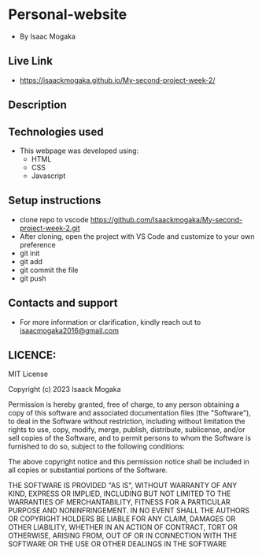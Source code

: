# Personal-website
- By Isaac Mogaka
## Live Link
- https://isaackmogaka.github.io/My-second-project-week-2/
## Description

## Technologies used 
- This webpage was developed using:
   - HTML
   - CSS
   - Javascript
## Setup instructions
- clone repo to vscode https://github.com/Isaackmogaka/My-second-project-week-2.git
- After cloning, open the project with VS Code and customize to your own     preference
- git init
- git add
- git commit the file
- git push
## Contacts and support
- For more information or clarification, kindly reach out to isaacmogaka2016@gmail.com
## LICENCE:

MIT License

Copyright (c) 2023 Isaack Mogaka

Permission is hereby granted, free of charge, to any person obtaining a copy
of this software and associated documentation files (the "Software"), to deal
in the Software without restriction, including without limitation the rights
to use, copy, modify, merge, publish, distribute, sublicense, and/or sell
copies of the Software, and to permit persons to whom the Software is
furnished to do so, subject to the following conditions:

The above copyright notice and this permission notice shall be included in all
copies or substantial portions of the Software.

THE SOFTWARE IS PROVIDED "AS IS", WITHOUT WARRANTY OF ANY KIND, EXPRESS OR
IMPLIED, INCLUDING BUT NOT LIMITED TO THE WARRANTIES OF MERCHANTABILITY,
FITNESS FOR A PARTICULAR PURPOSE AND NONINFRINGEMENT. IN NO EVENT SHALL THE
AUTHORS OR COPYRIGHT HOLDERS BE LIABLE FOR ANY CLAIM, DAMAGES OR OTHER
LIABILITY, WHETHER IN AN ACTION OF CONTRACT, TORT OR OTHERWISE, ARISING FROM,
OUT OF OR IN CONNECTION WITH THE SOFTWARE OR THE USE OR OTHER DEALINGS IN THE
SOFTWARE

